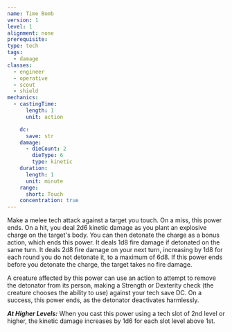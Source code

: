 ```yaml
---
name: Time Bomb
version: 1
level: 1
alignment: none
prerequisite: 
type: tech
tags:
  - damage
classes:
  - engineer
  - operative
  - scout
  - shield
mechanics:
  - castingTime:
      length: 1
      unit: action

    dc:
      save: str
    damage:
      - dieCount: 2
        dieType: 6
        type: kinetic
    duration:
      length: 1
      unit: minute
    range:
      short: Touch
    concentration: true
---
```

Make a melee tech attack against a target you touch. On a miss, this power ends. On a hit, you deal 2d6 kinetic damage as you plant an explosive charge on the target's body. You can then detonate the charge as a bonus action, which ends this power. It deals 1d8 fire damage if detonated on the same turn. It deals 2d8 fire damage on your next turn, increasing by 1d8 for each round you do not detonate it, to a maximum of 6d8. If this power ends before you detonate the charge, the target takes no fire damage.

A creature affected by this power can use an action to attempt to remove the detonator from its person, making a Strength or Dexterity check (the creature chooses the ability to use) against your tech save DC. On a success, this power ends, as the detonator deactivates harmlessly.

***__At Higher Levels__:*** When you cast this power using a tech slot of 2nd level or higher, the kinetic damage increases by 1d6 for each slot level above 1st.
    